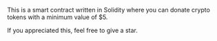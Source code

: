This is a smart contract written in Solidity where you can donate crypto tokens with a minimum value of $5.

If you appreciated this, feel free to give a star.
